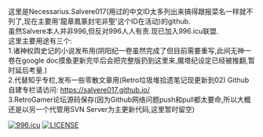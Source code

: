 这里是Necessarius.Salvere017(用过的中文ID太多列出来搞得跟报菜名一样就不列了,现在主要用'龍章鳳篆封宅非聖'这个ID在活动)的github.
<br />
虽然Salvere本人并非996,但反对996人人有责.现已加入996.icu联盟.
<br />
这里主要用途有三个:
<br />
1.诸神权舆史记的小说发布用(阴阳纪一卷虽然完成了但目前需要重写,此间无神一卷在google doc摸鱼更新完毕后会把完整版扔到这里来,魔塔纪设定已经被推翻,暂时延后考量.)
<br />
2.代替知乎专栏,发布一些零散文章用(Retro垃圾堆拾遗笔记现更新到02) Github自建专栏请访问: <a href="https://salvere017.github.io" target="_blank">https://salvere017.github.io/</a>
<br />
3.RetroGamer论坛源码保存(因为Github网络问题push和pull都太要命,所以大概还是以另一个代管用SVN Server为主更新代码,这里暂时留空)

<a href="https://996.icu"><img src="https://img.shields.io/badge/link-996.icu-red.svg" alt="996.icu" /></a>
[![LICENSE](https://img.shields.io/badge/license-Anti%20996-blue.svg)](https://github.com/996icu/996.ICU/blob/master/LICENSE)

